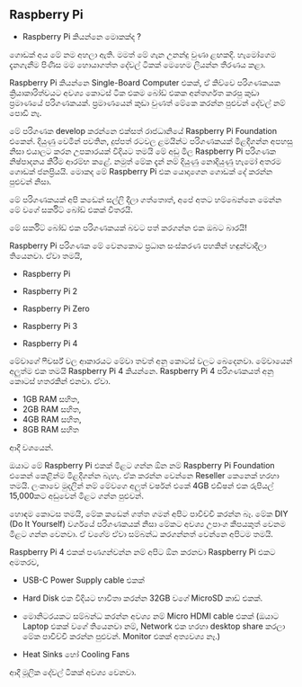 ## Raspberry Pi

- Raspberry Pi කියන්නෙ මොකක්ද ?

ගොඩක් අය මේ නම අහලා ඇති. මමත් මේ ගැන උනන්දු වුණා ළඟකදි. හැමෝගෙම දැනගැනීම පිණිස මම හොයාගත්ත දේවල් ටිකක් මෙහෙම ලියන්න තීරණය කළා.

Raspberry Pi කියන්නෙ Single-Board Computer එකක්, ඒ කිව්වෙ පරිගණකයක ක්‍රියාකාරිත්වයට අවශ්‍ය කොටස් ටික එකම බෝඩ් එකක අන්තර්ගත කරපු කුඩා ප්‍රමාණයේ පරිගණකයක්. ප්‍රමාණයෙන් කුඩා වුණත් මේකෙ කරන්න පුළුවන් දේවල් නම් පොඩි නෑ.

මේ පරිගණක develop කරන්නෙ එක්සත් රාජධානියේ Raspberry Pi Foundation එකෙන්. දියුණු වෙමින් පවතින, දුප්පත් රටවල ළමයින්ට පරිගණකයක් මිළදීගන්න අපහසු නිසා එයාලට කරන උපකාරයක් විදියට තමයි මේ අඩු මිල Raspberry Pi පරිගණක නිෂ්පාදනය කිරීම ආරම්භ කළේ. නමුත් මේක දැන් නම් දියුණු නොදියුණු හැමෝ අතරම ගොඩක් ජනප්‍රියයි. මොකද මේ Raspberry Pi එක යොදාගෙන ගොඩක් දේ කරන්න පුළුවන් නිසා.

මේ පරිගණකයක් අපි කඩෙන් සල්ලි දීලා ගත්තොත්, අපේ අතට හම්බෙන්නෙ මෙන්න මේ වගේ සර්කිට් බෝඩ් එකක් විතරයි.

මේ සර්කිට් බෝඩ් එක පරිගණකයක් බවට පත් කරගන්න එක ඔබට බාරයි!

Raspberry Pi පරිගණක මේ වෙනකොට ප්‍රධාන සංස්කරණ පහකින් හඳුන්වාදීලා තියෙනවා. ඒවා තමයි,

- Raspberry Pi

- Raspberry Pi 2

- Raspberry Pi Zero

- Raspberry Pi 3

- Raspberry Pi 4

මේවාගේ ෆීචර්ස් වල ආකාරයට මේවා තවත් අනු කොටස් වලට බෙදෙනවා. මේවායෙන් අලුත්ම එක තමයි Raspberry Pi 4 කියන්නෙ. Raspberry Pi 4 පරිගණකයත් අනු කොටස් හතරකින් එනවා. ඒවා.
-  1GB RAM සහිත,
- 2GB RAM සහිත,
- 4GB RAM සහිත,
- 8GB RAM සහිත 

ආදී වශයෙන්.

ඔයාට මේ Raspberry Pi එකක් මිළට ගන්න ඕන නම් Raspberry Pi Foundation එකෙන් කෙළින්ම මිළදීගන්න බැහැ. ඒක කරන්න වෙන්නෙ Reseller කෙනෙක් හරහා තමයි. ලංකාවෙ මුදලින් නම් මේවගෙ අලුත් වර්ෂන් එකේ 4GB එඩිෂන් එක රුපියල් 15,000කට අඩුවෙන් මිළට ගන්න පුළුවන්.

හොඳම කොටස තමයි, මේක කඩෙන් ගත්ත ගමන් අපිට පාවිච්චි කරන්න බෑ. මේක DIY (Do It Yourself) වර්ගයේ පරිගණකයක් නිසා මේකට අවශ්‍ය උපාංග කීපයකුත් වෙනම මිළට ගන්න වෙනවා. ඒ වගේම ඒවා සම්බන්ධ කරගන්නත් වෙන්නෙ අපිටම තමයි.

Raspberry Pi 4 එකක් පණගන්වන්න නම් අපිට ඕන කරනවා Raspberry Pi එකට අමතරව,

- USB-C Power Supply cable එකක්

- Hard Disk එක විදියට භාවිතා කරන්න 32GB වගේ MicroSD කාඩ් එකක්.

- මොනිටරයකට සම්බන්ධ කරන්න අවශ්‍ය නම් Micro HDMI cable එකක් (ඔයාට Laptop එකක් වගේ තියෙනවා නම්, Network එක හරහා desktop share කරලා මේක පාවිච්චි කරන්න පුළුවන්. Monitor එකක් අත්‍යවශ්‍ය නෑ.)

- Heat Sinks හෝ Cooling Fans

ආදී මූලික දේවල් ටිකක් අවශ්‍ය වෙනවා.
